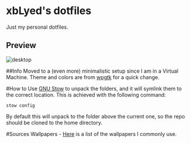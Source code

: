 # xbLyed's dotfiles
Just my personal dotfiles.


## Preview
![desktop](http://i.imgur.com/5tlIr3U.png)


##Info
Moved to a (even more) minimalistic setup since I am in a Virtual Machine. Theme and colors are from [wpgtk](https://github.com/deviantfero/wpgtk) for a quick change.


#How to
Use [GNU Stow](https://www.gnu.org/software/stow/manual/stow.html) to unpack the folders, and it will symlink them to the correct location. This is achieved with the following command:

    stow config
    
By default this will unpack to the folder above the current one, so the repo should be cloned to the home directory.


#Sources
Wallpapers - [Here](http://imgur.com/a/8dlRM) is a list of the wallpapers I commonly use.
